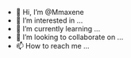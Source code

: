 - 👋 Hi, I’m @Mmaxene
- 👀 I’m interested in ...
- 🌱 I’m currently learning ...
- 💞️ I’m looking to collaborate on ...
- 📫 How to reach me ...

<!---
Mmaxene/Mmaxene is a ✨ special ✨ repository because its `README.md` (this file) appears on your GitHub profile.
You can click the Preview link to take a look at your changes.
--->

